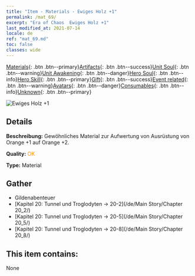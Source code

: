 ```yaml
---
title: "Item - Materials - Ewiges Holz +1"
permalink: /mat_69/
excerpt: "Era of Chaos  Ewiges Holz +1"
last_modified_at: 2021-07-14
locale: de
ref: "mat_69.md"
toc: false
classes: wide
---
```

 [Materials](/ItemsDE/){: .btn .btn--primary}[Artifacts](/ItemsDE/Artifacts/){: .btn .btn--success}[Unit Soul](/ItemsDE/UnitSoul/){: .btn .btn--warning}[Unit Awakening](/ItemsDE/UnitAwakening/){: .btn .btn--danger}[Hero Soul](/ItemsDE/HeroSoul/){: .btn .btn--info}[Hero Skill](/ItemsDE/HeroSkill/){: .btn .btn--primary}[Gift](/ItemsDE/Gift/){: .btn .btn--success}[Event related](/ItemsDE/Events/){: .btn .btn--warning}[Avatars](/ItemsDE/Avatars/){: .btn .btn--danger}[Consumables](/ItemsDE/Consumables/){: .btn .btn--info}[Unknown](/ItemsDE/Unknown/){: .btn .btn--primary}

 ![Ewiges Holz +1](/images/t/i_cailiao_mucai3.png)

## Details
 **Beschreibung:** Gewöhnliches Material zur Aufwertung von Ausrüstung von Orange +1 auf Orange +2.

 **Quality:** <span style="color: #FF8C00">OK</span>

 **Type:** Material

## Gather

*    Gildenabenteuer 
*    [Kapitel 20: Tunnel und Troglodyten -> 20-2](/de/Main Story/Chapter 20_2/) 
*    [Kapitel 20: Tunnel und Troglodyten -> 20-5](/de/Main Story/Chapter 20_5/) 
*    [Kapitel 20: Tunnel und Troglodyten -> 20-8](/de/Main Story/Chapter 20_8/) 

## This item contains:

  None

